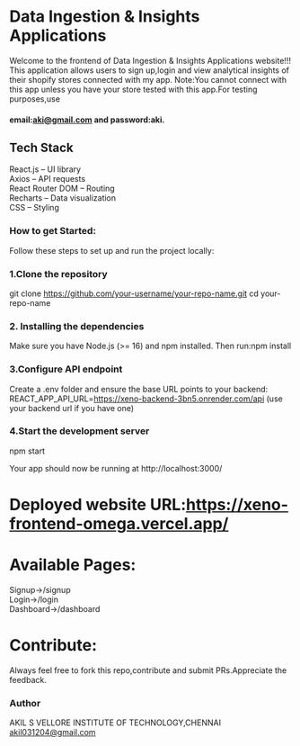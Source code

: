 # Data Ingestion & Insights Applications
Welcome to the frontend of Data Ingestion & Insights Applications website!!!
This application allows users to sign up,login and view analytical insights of their shopify stores connected with my app.
Note:You cannot connect with this app unless you have your store tested with this app.For testing purposes,use 
#### email:aki@gmail.com and password:aki.
## Tech Stack
React.js  – UI library  
Axios – API requests  
React Router DOM – Routing  
Recharts – Data visualization  
CSS – Styling

### How to get Started:
Follow these steps to set up and run the project locally:
### 1.Clone the repository
git clone https://github.com/your-username/your-repo-name.git
cd your-repo-name
### 2. Installing the dependencies
Make sure you have Node.js (>= 16) and npm installed. Then run:npm install
### 3.Configure API endpoint
Create a .env folder and ensure the base URL points to your backend:
REACT_APP_API_URL=https://xeno-backend-3bn5.onrender.com/api (use your backend url if you have one)

### 4.Start the development server
npm start

Your app should now be running at http://localhost:3000/
# Deployed website URL:https://xeno-frontend-omega.vercel.app/
# Available Pages:
Signup->/signup  
Login->/login  
Dashboard->/dashboard

# Contribute:
Always feel free to fork this repo,contribute and submit PRs.Appreciate the feedback.
### Author
AKIL S
VELLORE INSTITUTE OF TECHNOLOGY,CHENNAI
akil031204@gmail.com
